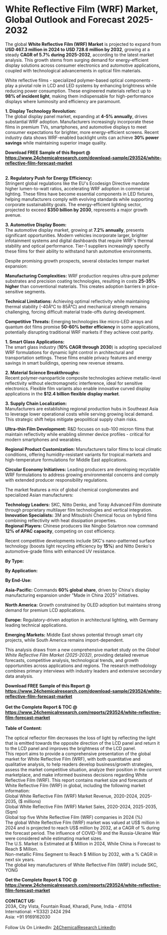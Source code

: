<h1>White Reflective Film (WRF) Market, Global Outlook and Forecast 2025-2032</h1><p>The global <strong>White Reflective Film (WRF) Market</strong> is projected to expand from <strong>USD 467.3 million in 2024 to USD 728.6 million by 2032</strong>, growing at a steady <strong>CAGR of 5.7% during 2025-2032</strong>, according to the latest market analysis. This growth stems from surging demand for energy-efficient display solutions across consumer electronics and automotive applications, coupled with technological advancements in optical film materials.</p><p>White reflective films - specialized polymer-based optical components - play a pivotal role in LCD and LED systems by enhancing brightness while reducing power consumption. These engineered materials reflect up to <strong>98% of incident light</strong>, making them indispensable for high-performance displays where luminosity and efficiency are paramount.</p><p><strong>1. Display Technology Revolution:</strong><br>
The global display panel market, expanding at <strong>4-5% annually</strong>, drives substantial WRF adoption. Manufacturers increasingly incorporate these films in premium TVs, smartphones, and automotive displays to meet consumer expectations for brighter, more energy-efficient screens. Recent industry data shows WRF-enabled backlight units can achieve <strong>30% power savings</strong> while maintaining superior image quality.</p><div><b>Download FREE Sample of this Report @ 
            <a href="https://www.24chemicalresearch.com/download-sample/293524/white-reflective-film-forecast-market">
            https://www.24chemicalresearch.com/download-sample/293524/white-reflective-film-forecast-market</a></b></div><br><p><strong>2. Regulatory Push for Energy Efficiency:</strong><br>
Stringent global regulations like the EU's Ecodesign Directive mandate higher lumen-to-watt ratios, accelerating WRF adoption in commercial lighting. These films have become essential components in LED fixtures, helping manufacturers comply with evolving standards while supporting corporate sustainability goals. The energy-efficient lighting sector, projected to exceed <strong>$350 billion by 2030</strong>, represents a major growth avenue.</p><p><strong>3. Automotive Display Boom:</strong><br>
The automotive display market, growing at <strong>7.2% annually</strong>, presents significant opportunities. Modern vehicles incorporate larger, brighter infotainment systems and digital dashboards that require WRF's thermal stability and optical performance. Tier-1 suppliers increasingly specify these films for their ability to withstand harsh automotive environments.</p><p>Despite promising growth prospects, several obstacles temper market expansion:</p><p><strong>Manufacturing Complexities:</strong> WRF production requires ultra-pure polymer substrates and precision coating technologies, resulting in costs <strong>25-35% higher</strong> than conventional materials. This creates adoption barriers in price-sensitive segments.</p><p><strong>Technical Limitations:</strong> Achieving optimal reflectivity while maintaining thermal stability (-40Â°C to 85Â°C) and mechanical strength remains challenging, forcing difficult material trade-offs during development.</p><p><strong>Competitive Threats:</strong> Emerging technologies like micro-LED arrays and quantum dot films promise <strong>50-60% better efficiency</strong> in some applications, potentially disrupting traditional WRF markets if they achieve cost parity.</p><p><strong>1. Smart Glass Applications:</strong><br>
The smart glass industry (<strong>10% CAGR through 2030</strong>) is adopting specialized WRF formulations for dynamic light control in architectural and transportation settings. These films enable privacy features and energy savings in smart buildings, opening new revenue streams.</p><p><strong>2. Material Science Breakthroughs:</strong><br>
Recent polymer-nanoparticle composite technologies achieve metallic-level reflectivity without electromagnetic interference, ideal for sensitive electronics. Flexible film variants also enable innovative curved display applications in the <strong>$12.4 billion flexible display market</strong>.</p><p><strong>3. Supply Chain Localization:</strong><br>
Manufacturers are establishing regional production hubs in Southeast Asia to leverage lower operational costs while serving growing local demand. This strategic shift helps mitigate geopolitical supply chain risks.</p><p><strong>Ultra-thin Film Development:</strong> R&amp;D focuses on sub-100 micron films that maintain reflectivity while enabling slimmer device profiles - critical for modern smartphones and wearables.</p><p><strong>Regional Product Customization:</strong> Manufacturers tailor films to local climatic conditions, offering humidity-resistant variants for tropical markets and high-temperature formulations for Middle East applications.</p><p><strong>Circular Economy Initiatives:</strong> Leading producers are developing recyclable WRF formulations to address growing environmental concerns and comply with extended producer responsibility regulations.</p><p>The market features a mix of global chemical conglomerates and specialized Asian manufacturers:</p><p><strong>Technology Leaders:</strong> SKC, Nitto Denko, and Toray Advanced Film dominate through proprietary multilayer film technologies and vertical integration.<br>
<strong>Innovation Specialists:</strong> 3M and Mitsubishi Chemical focus on hybrid films combining reflectivity with heat dissipation properties.<br>
<strong>Regional Players:</strong> Chinese producers like Ningbo Solartron now command <strong>12% of APAC capacity</strong>, competing on cost efficiency.</p><p>Recent competitive developments include SKC's nano-patterned surface technology (boosts light recycling efficiency by <strong>15%</strong>) and Nitto Denko's automotive-grade films with enhanced UV resistance.</p><p><strong>By Type:</strong></p><p><strong>By Application:</strong></p><p><strong>By End-Use:</strong></p><p><strong>Asia-Pacific:</strong> Commands <strong>60% global share</strong>, driven by China's display manufacturing expansion under "Made in China 2025" initiatives.</p><p><strong>North America:</strong> Growth constrained by OLED adoption but maintains strong demand for premium LCD applications.</p><p><strong>Europe:</strong> Regulatory-driven adoption in architectural lighting, with Germany leading technical applications.</p><p><strong>Emerging Markets:</strong> Middle East shows potential through smart city projects, while South America remains import-dependent.</p><p>This analysis draws from a new comprehensive market study on the <em>Global White Reflective Film Market (2025-2032)</em>, providing detailed revenue forecasts, competitive analysis, technological trends, and growth opportunities across applications and regions. The research methodology combines primary interviews with industry leaders and extensive secondary data analysis.</p><div><b>Download FREE Sample of this Report @ 
            <a href="https://www.24chemicalresearch.com/download-sample/293524/white-reflective-film-forecast-market">
            https://www.24chemicalresearch.com/download-sample/293524/white-reflective-film-forecast-market</a></b></div><br><div><b>Get the Complete Report & TOC @ 
            <a href="https://www.24chemicalresearch.com/reports/293524/white-reflective-film-forecast-market">
            https://www.24chemicalresearch.com/reports/293524/white-reflective-film-forecast-market</a></b></div><br>
            <b>Table of Content:</b><p>The optical reflector film decreases the loss of light by reflecting the light that is emitted towards the opposite direction of the LCD panel and return it to the LCD panel and improves the brightness of the LCD panel.<br />
This report aims to provide a comprehensive presentation of the global market for White Reflective Film (WRF), with both quantitative and qualitative analysis, to help readers develop business/growth strategies, assess the market competitive situation, analyze their position in the current marketplace, and make informed business decisions regarding White Reflective Film (WRF). This report contains market size and forecasts of White Reflective Film (WRF) in global, including the following market information:<br />
Global White Reflective Film (WRF) Market Revenue, 2020-2024, 2025-2035, ($ millions)<br />
Global White Reflective Film (WRF) Market Sales, 2020-2024, 2025-2035, (Sqm)<br />
Global top five White Reflective Film (WRF) companies in 2024 (%)<br />
The global White Reflective Film (WRF) market was valued at US$ million in 2024 and is projected to reach US$ million by 2032, at a CAGR of % during the forecast period. The influence of COVID-19 and the Russia-Ukraine War were considered while estimating market sizes.<br />
The U.S. Market is Estimated at $ Million in 2024, While China is Forecast to Reach $ Million.<br />
Non-metallic Films Segment to Reach $ Million by 2032, with a % CAGR in next six years.<br />
The global key manufacturers of White Reflective Film (WRF) include SKC, YONG</p><div><b>Get the Complete Report & TOC @ 
            <a href="https://www.24chemicalresearch.com/reports/293524/white-reflective-film-forecast-market">
            https://www.24chemicalresearch.com/reports/293524/white-reflective-film-forecast-market</a></b></div><br><b>CONTACT US:</b><br>
            203A, City Vista, Fountain Road, Kharadi, Pune, India - 411014<br>
            International: +1(332) 2424 294<br>
            Asia: +91 9169162030 <br><br>
            Follow Us On LinkedIn: <a href="https://www.linkedin.com/company/24chemicalresearch/">24ChemicalResearch LinkedIn</a>